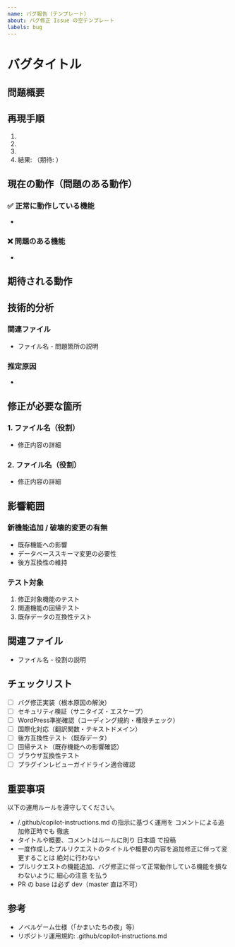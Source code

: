 ```yaml
---
name: バグ報告（テンプレート）
about: バグ修正 Issue の空テンプレート
labels: bug
---
```


# バグタイトル
<!-- ここにバグの概要を短く記載してください -->

## 問題概要
<!-- 発生している問題の詳細を記述してください -->

## 再現手順
<!-- 問題を再現するための具体的な手順 -->
1. 
2. 
3. 
4. 結果: （期待: ）

## 現在の動作（問題のある動作）
<!-- 実際に発生している問題の詳細 -->
### ✅ 正常に動作している機能
- 

### ❌ 問題のある機能
- 

## 期待される動作
<!-- 正常に動作した場合の期待される結果 -->

## 技術的分析
<!-- 問題の原因と考えられる技術的要因 -->
### 関連ファイル
- ファイル名 - 問題箇所の説明

### 推定原因
- 

## 修正が必要な箇所
<!-- 修正すべきファイルや機能の範囲 -->
### 1. ファイル名（役割）
- 修正内容の詳細

### 2. ファイル名（役割）
- 修正内容の詳細

## 影響範囲
<!-- 修正による他機能への影響と互換性 -->
### 新機能追加 / 破壊的変更の有無
- 既存機能への影響
- データベーススキーマ変更の必要性
- 後方互換性の維持

### テスト対象
1. 修正対象機能のテスト
2. 関連機能の回帰テスト
3. 既存データの互換性テスト

## 関連ファイル
<!-- 修正に関わるファイルの一覧 -->
- ファイル名 - 役割の説明

## チェックリスト
<!-- 実施する作業のチェックリスト -->
- [ ] バグ修正実装（根本原因の解決）
- [ ] セキュリティ検証（サニタイズ・エスケープ）
- [ ] WordPress準拠確認（コーディング規約・権限チェック）
- [ ] 国際化対応（翻訳関数・テキストドメイン）
- [ ] 後方互換性テスト（既存データ）
- [ ] 回帰テスト（既存機能への影響確認）
- [ ] ブラウザ互換性テスト
- [ ] プラグインレビューガイドライン適合確認

## 重要事項
以下の運用ルールを遵守してください。
- /.github/copilot-instructions.md の指示に基づく運用を コメントによる追加修正時でも 徹底
- タイトルや概要、コメントはルールに則り 日本語 で投稿
- 一度作成したプルリクエストのタイトルや概要の内容を追加修正に伴って変更することは 絶対に行わない
- プルリクエストの機能追加、バグ修正に伴って正常動作している機能を損なわないように 細心の注意 を払う
- PR の base は必ず dev（master 直は不可）

## 参考
- ノベルゲーム仕様（「かまいたちの夜」等）
- リポジトリ運用規約: .github/copilot-instructions.md